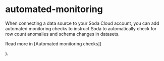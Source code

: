 # automated-monitoring

When connecting a data source to your Soda Cloud account, you can add automated monitoring checks to instruct Soda to automatically check for row count anomalies and schema changes in datasets.

Read more in \[Automated monitoring checks]\(

).
